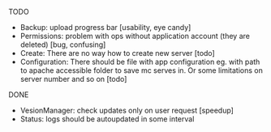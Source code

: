 TODO

* Backup: upload progress bar [usability, eye candy]
* Permissions: problem with ops without application account (they are deleted) [bug, confusing]
* Create: There are no way how to create new server [todo]
* Configuration: There should be file with app configuration eg. with path to apache accessible folder to save mc serves in. Or some limitations on server number and so on [todo]

DONE

* VesionManager: check updates only on user request [speedup]
* Status: logs should be autoupdated in some interval